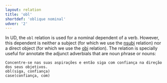```yaml
---
layout: relation
title: 'obl'
shortdef: 'oblique nominal'
udver: '2'
---
```


In UD, the `obl` relation is used for a nominal dependent of a verb. 
However, this dependent is neither a subject (for which we use the [nsubj]() relation) nor a direct object (for which we use the [obj]() relation). The relation is specially useful for annotate the adjunct adverbials that are noun phrase or nouns:

~~~ sdparse
Concentre-se nas suas aspirações e então siga com confiança na direção dos seus objetivos.
obl(siga, confiança)
case(confiança, com)
~~~


<!-- Interlanguage links updated Ne 5. května 2024, 18:21:34 CEST -->
